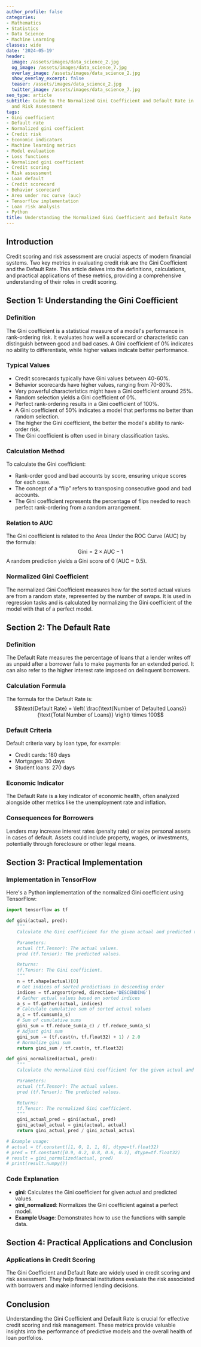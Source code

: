 ```yaml
---
author_profile: false
categories:
- Mathematics
- Statistics
- Data Science
- Machine Learning
classes: wide
date: '2024-05-19'
header:
  image: /assets/images/data_science_2.jpg
  og_image: /assets/images/data_science_7.jpg
  overlay_image: /assets/images/data_science_2.jpg
  show_overlay_excerpt: false
  teaser: /assets/images/data_science_2.jpg
  twitter_image: /assets/images/data_science_7.jpg
seo_type: article
subtitle: Guide to the Normalized Gini Coefficient and Default Rate in Credit Scoring
  and Risk Assessment
tags:
- Gini coefficient
- Default rate
- Normalized gini coefficient
- Credit risk
- Economic indicators
- Machine learning metrics
- Model evaluation
- Loss functions
- Normalized gini coefficient
- Credit scoring
- Risk assessment
- Loan default
- Credit scorecard
- Behavior scorecard
- Area under roc curve (auc)
- Tensorflow implementation
- Loan risk analysis
- Python
title: Understanding the Normalized Gini Coefficient and Default Rate
---
```


## Introduction

Credit scoring and risk assessment are crucial aspects of modern financial systems. Two key metrics in evaluating credit risk are the Gini Coefficient and the Default Rate. This article delves into the definitions, calculations, and practical applications of these metrics, providing a comprehensive understanding of their roles in credit scoring.

## Section 1: Understanding the Gini Coefficient

### Definition

The Gini coefficient is a statistical measure of a model's performance in rank-ordering risk. It evaluates how well a scorecard or characteristic can distinguish between good and bad cases. A Gini coefficient of 0% indicates no ability to differentiate, while higher values indicate better performance.

### Typical Values

- Credit scorecards typically have Gini values between 40-60%.
- Behavior scorecards have higher values, ranging from 70-80%.
- Very powerful characteristics might have a Gini coefficient around 25%.
- Random selection yields a Gini coefficient of 0%.
- Perfect rank-ordering results in a Gini coefficient of 100%.
- A Gini coefficient of 50% indicates a model that performs no better than random selection.
- The higher the Gini coefficient, the better the model's ability to rank-order risk.
- The Gini coefficient is often used in binary classification tasks.

### Calculation Method

To calculate the Gini coefficient:

- Rank-order good and bad accounts by score, ensuring unique scores for each case.
- The concept of a “flip” refers to transposing consecutive good and bad accounts.
- The Gini coefficient represents the percentage of flips needed to reach perfect rank-ordering from a random arrangement.

### Relation to AUC

The Gini coefficient is related to the Area Under the ROC Curve (AUC) by the formula:
$$\text{Gini} = 2 \times \text{AUC} - 1$$
A random prediction yields a Gini score of 0 (AUC = 0.5).

### Normalized Gini Coefficient

The normalized Gini Coefficient measures how far the sorted actual values are from a random state, represented by the number of swaps. It is used in regression tasks and is calculated by normalizing the Gini coefficient of the model with that of a perfect model.

## Section 2: The Default Rate

### Definition

The Default Rate measures the percentage of loans that a lender writes off as unpaid after a borrower fails to make payments for an extended period. It can also refer to the higher interest rate imposed on delinquent borrowers.

### Calculation Formula

The formula for the Default Rate is:
$$\text{Default Rate} = \left( \frac{\text{Number of Defaulted Loans}}{\text{Total Number of Loans}} \right) \times 100$$

### Default Criteria

Default criteria vary by loan type, for example:

- Credit cards: 180 days
- Mortgages: 30 days
- Student loans: 270 days

### Economic Indicator

The Default Rate is a key indicator of economic health, often analyzed alongside other metrics like the unemployment rate and inflation.

### Consequences for Borrowers

Lenders may increase interest rates (penalty rate) or seize personal assets in cases of default. Assets could include property, wages, or investments, potentially through foreclosure or other legal means.

## Section 3: Practical Implementation

### Implementation in TensorFlow

Here's a Python implementation of the normalized Gini coefficient using TensorFlow:

```python
import tensorflow as tf

def gini(actual, pred):
    """
    Calculate the Gini coefficient for the given actual and predicted values.

    Parameters:
    actual (tf.Tensor): The actual values.
    pred (tf.Tensor): The predicted values.

    Returns:
    tf.Tensor: The Gini coefficient.
    """
    n = tf.shape(actual)[0]
    # Get indices of sorted predictions in descending order
    indices = tf.argsort(pred, direction='DESCENDING')
    # Gather actual values based on sorted indices
    a_s = tf.gather(actual, indices)
    # Calculate cumulative sum of sorted actual values
    a_c = tf.cumsum(a_s)
    # Sum of cumulative sums
    gini_sum = tf.reduce_sum(a_c) / tf.reduce_sum(a_s)
    # Adjust gini sum
    gini_sum -= (tf.cast(n, tf.float32) + 1) / 2.0
    # Normalize gini sum
    return gini_sum / tf.cast(n, tf.float32)

def gini_normalized(actual, pred):
    """
    Calculate the normalized Gini coefficient for the given actual and predicted values.

    Parameters:
    actual (tf.Tensor): The actual values.
    pred (tf.Tensor): The predicted values.

    Returns:
    tf.Tensor: The normalized Gini coefficient.
    """
    gini_actual_pred = gini(actual, pred)
    gini_actual_actual = gini(actual, actual)
    return gini_actual_pred / gini_actual_actual

# Example usage:
# actual = tf.constant([1, 0, 1, 1, 0], dtype=tf.float32)
# pred = tf.constant([0.9, 0.2, 0.8, 0.6, 0.3], dtype=tf.float32)
# result = gini_normalized(actual, pred)
# print(result.numpy())
```

### Code Explanation

- **gini**: Calculates the Gini coefficient for given actual and predicted values.
- **gini_normalized**: Normalizes the Gini coefficient against a perfect model.
- **Example Usage**: Demonstrates how to use the functions with sample data.

## Section 4: Practical Applications and Conclusion

### Applications in Credit Scoring

The Gini Coefficient and Default Rate are widely used in credit scoring and risk assessment. They help financial institutions evaluate the risk associated with borrowers and make informed lending decisions.

## Conclusion
Understanding the Gini Coefficient and Default Rate is crucial for effective credit scoring and risk management. These metrics provide valuable insights into the performance of predictive models and the overall health of loan portfolios.
